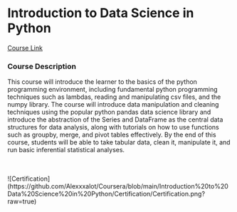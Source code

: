 # Introduction to Data Science in Python

[Course Link](https://www.coursera.org/learn/python-data-analysis)

### Course Description

This course will introduce the learner to the basics of the python programming environment, including fundamental python programming techniques such as lambdas, reading and manipulating csv files, and the numpy library. The course will introduce data manipulation and cleaning techniques using the popular python pandas data science library and introduce the abstraction of the Series and DataFrame as the central data structures for data analysis, along with tutorials on how to use functions such as groupby, merge, and pivot tables effectively. By the end of this course, students will be able to take tabular data, clean it, manipulate it, and run basic inferential statistical analyses. 


<br>
<br>
![Certification](https://github.com/Alexxxalot/Coursera/blob/main/Introduction%20to%20Data%20Science%20in%20Python/Certification/Certification.png?raw=true)
 
